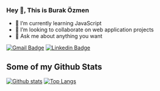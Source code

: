 <!-- ### Hi there 👋 -->

### Hey 👋, This is Burak Özmen


- 🌱 I’m currently learning JavaScript
- 👯 I’m looking to collaborate on web application projects
- 💬 Ask me about anything you want



[![Gmail Badge](https://img.shields.io/badge/-burakozmen06@gmail.com-c14438?style=flat&logo=Gmail&logoColor=white&link=mailto:burakozmen06@gmail.com)](mailto:burakozmen06@gmail.com) 
[![Linkedin Badge](https://img.shields.io/badge/-buraközmen-0072b1?style=flat&logo=Linkedin&logoColor=white&link=https://www.linkedin.com/in/buraközmen/)](https://www.linkedin.com/in/burak-özmen/) 
<!-- [![Github Badge](https://img.shields.io/badge/-brkzmn-grey?style=flat&logo=github&logoColor=white&link=https://github.com/brkzmn/)](https://www.github.com/brkzmn/) -->
## Some of my Github Stats
[![Github stats](https://github-readme-stats.vercel.app/api?username=brkzmn&show_icons=true&include_all_commits=true)](https://github.com/brkzmn/github-readme-stats)
[![Top Langs](https://github-readme-stats.vercel.app/api/top-langs/?username=brkzmn&layout=compact)](https://github.com/brkzmn/github-readme-stats)



<!--
**brkzmn/brkzmn** is a ✨ _special_ ✨ repository because its `README.md` (this file) appears on your GitHub profile.

Here are some ideas to get you started:

- 🔭 I’m currently working on ...
- 🌱 I’m currently learning ...
- 👯 I’m looking to collaborate on ...
- 🤔 I’m looking for help with ...
- 💬 Ask me about ...
- 📫 How to reach me: ...
- 😄 Pronouns: ...
- ⚡ Fun fact: ...
-->
